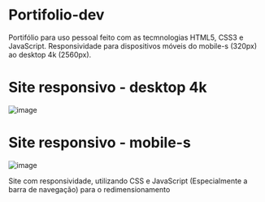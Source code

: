 <h1>Portifolio-dev</h1>
<p>Portifólio para uso pessoal feito com as tecmnologias HTML5, CSS3 e JavaScript.
Responsividade para dispositivos móveis do mobile-s (320px) ao desktop 4k (2560px).</p>
<h1>Site responsivo - desktop 4k</h1>

![image](https://github.com/user-attachments/assets/598fc740-0567-424e-8b59-0b203c93ba75) 
<h1>Site responsivo - mobile-s</h1>

![image](https://github.com/user-attachments/assets/875546b0-53ea-4343-acdf-ff1d40289cb2) <p>Site com responsividade, utilizando CSS e JavaScript (Especialmente a barra de navegação) para o redimensionamento</p>
